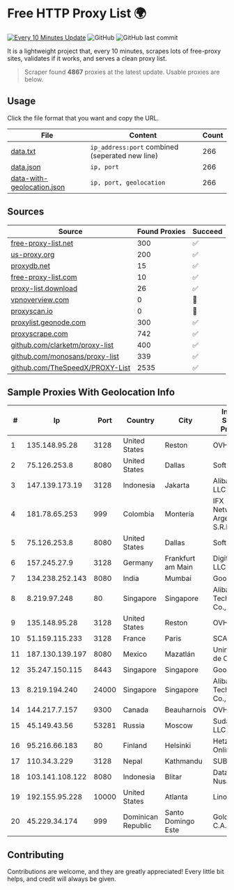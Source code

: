 
# Free HTTP Proxy List 🌍

[![Every 10 Minutes Update](https://github.com/mertguvencli/http-proxy-list/actions/workflows/main.yml/badge.svg?branch=main)](https://github.com/mertguvencli/http-proxy-list/actions/workflows/main.yml)
![GitHub](https://img.shields.io/github/license/mertguvencli/http-proxy-list)
![GitHub last commit](https://img.shields.io/github/last-commit/mertguvencli/http-proxy-list)

It is a lightweight project that, every 10 minutes, scrapes lots of free-proxy sites, validates if it works, and serves a clean proxy list.


> Scraper found **4867** proxies at the latest update. Usable proxies are below.

## Usage

Click the file format that you want and copy the URL.


|File|Content|Count|
|----|-------|-----|
|[data.txt](https://raw.githubusercontent.com/mertguvencli/http-proxy-list/main/proxy-list/data.txt)|`ip_address:port` combined (seperated new line)|266|
|[data.json](https://raw.githubusercontent.com/mertguvencli/http-proxy-list/main/proxy-list/data.json)|`ip, port`|266|
|[data-with-geolocation.json](https://raw.githubusercontent.com/mertguvencli/http-proxy-list/main/proxy-list/data-with-geolocation.json)|`ip, port, geolocation`|266|

## Sources

|Source|Found Proxies|Succeed|
|------|-------------|-------|
|[free-proxy-list.net](https://free-proxy-list.net)|300|✅|
|[us-proxy.org](https://www.us-proxy.org)|200|✅|
|[proxydb.net](http://proxydb.net)|15|✅|
|[free-proxy-list.com](https://free-proxy-list.com/?page=&port=&type%5B%5D=http&type%5B%5D=https&up_time=0&search=Search)|10|✅|
|[proxy-list.download](https://www.proxy-list.download/HTTP)|26|✅|
|[vpnoverview.com](https://vpnoverview.com/privacy/anonymous-browsing/free-proxy-servers)|0|🚫|
|[proxyscan.io](https://www.proxyscan.io)|0|🚫|
|[proxylist.geonode.com](https://proxylist.geonode.com/api/proxy-list?limit=300&page=1&sort_by=lastChecked&sort_type=desc&protocols=http,https)|300|✅|
|[proxyscrape.com](https://api.proxyscrape.com/v2/?request=displayproxies&protocol=http&timeout=10000&country=all&ssl=all&anonymity=all)|742|✅|
|[github.com/clarketm/proxy-list](https://raw.githubusercontent.com/clarketm/proxy-list/master/proxy-list-raw.txt)|400|✅|
|[github.com/monosans/proxy-list](https://raw.githubusercontent.com/monosans/proxy-list/main/proxies/http.txt)|339|✅|
|[github.com/TheSpeedX/PROXY-List](https://raw.githubusercontent.com/TheSpeedX/PROXY-List/master/http.txt)|2535|✅|


## Sample Proxies With Geolocation Info

|#|Ip|Port|Country|City|Internet Service Provider|
|-|--|----|-------|----|-------------------------|
|1|135.148.95.28|3128|United States|Reston|OVH SAS|
|2|75.126.253.8|8080|United States|Dallas|SoftLayer|
|3|147.139.173.19|3128|Indonesia|Jakarta|Alibaba.com LLC|
|4|181.78.65.253|999|Colombia|Montería|IFX Networks Argentina S.R.L|
|5|75.126.253.8|8080|United States|Dallas|SoftLayer|
|6|157.245.27.9|3128|Germany|Frankfurt am Main|DigitalOcean, LLC|
|7|134.238.252.143|8080|India|Mumbai|Google LLC|
|8|8.219.97.248|80|Singapore|Singapore|Alibaba (US) Technology Co., Ltd.|
|9|135.148.95.28|3128|United States|Reston|OVH SAS|
|10|51.159.115.233|3128|France|Paris|SCALEWAY|
|11|187.130.139.197|8080|Mexico|Mazatlán|Uninet S.A. de C.V.|
|12|35.247.150.115|8443|Singapore|Singapore|Google LLC|
|13|8.219.194.240|24000|Singapore|Singapore|Alibaba (US) Technology Co., Ltd.|
|14|144.217.7.157|9300|Canada|Beauharnois|OVH SAS|
|15|45.149.43.56|53281|Russia|Moscow|Sudak-Net LLC|
|16|95.216.66.183|80|Finland|Helsinki|Hetzner Online GmbH|
|17|110.34.3.229|3128|Nepal|Kathmandu|SUBISU C7|
|18|103.141.108.122|8080|Indonesia|Blitar|Data Buana Nusantara|
|19|192.155.95.228|10000|United States|Atlanta|Linode, LLC|
|20|45.229.34.174|999|Dominican Republic|Santo Domingo Este|Gold Data C.A.|



## Contributing

Contributions are welcome, and they are greatly appreciated! Every
little bit helps, and credit will always be given.

